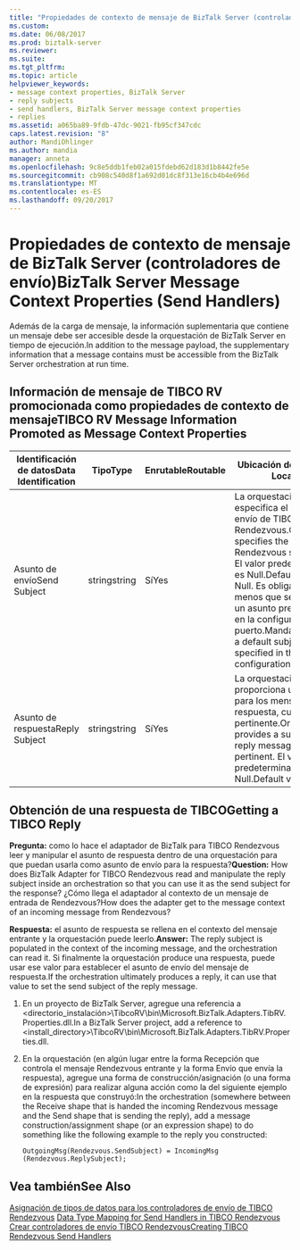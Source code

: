```yaml
---
title: "Propiedades de contexto de mensaje de BizTalk Server (controladores de envío) | Documentos de Microsoft"
ms.custom: 
ms.date: 06/08/2017
ms.prod: biztalk-server
ms.reviewer: 
ms.suite: 
ms.tgt_pltfrm: 
ms.topic: article
helpviewer_keywords:
- message context properties, BizTalk Server
- reply subjects
- send handlers, BizTalk Server message context properties
- replies
ms.assetid: a065ba89-9fdb-47dc-9021-fb95cf347cdc
caps.latest.revision: "8"
author: MandiOhlinger
ms.author: mandia
manager: anneta
ms.openlocfilehash: 9c8e5ddb1feb02a015fdebd62d183d1b8442fe5e
ms.sourcegitcommit: cb908c540d8f1a692d01dc8f313e16cb4b4e696d
ms.translationtype: MT
ms.contentlocale: es-ES
ms.lasthandoff: 09/20/2017
---
```

# <a name="biztalk-server-message-context-properties-send-handlers"></a><span data-ttu-id="4e6f4-102">Propiedades de contexto de mensaje de BizTalk Server (controladores de envío)</span><span class="sxs-lookup"><span data-stu-id="4e6f4-102">BizTalk Server Message Context Properties (Send Handlers)</span></span>
<span data-ttu-id="4e6f4-103">Además de la carga de mensaje, la información suplementaria que contiene un mensaje debe ser accesible desde la orquestación de BizTalk Server en tiempo de ejecución.</span><span class="sxs-lookup"><span data-stu-id="4e6f4-103">In addition to the message payload, the supplementary information that a message contains must be accessible from the BizTalk Server orchestration at run time.</span></span>  
  
## <a name="tibco-rv-message-information-promoted-as-message-context-properties"></a><span data-ttu-id="4e6f4-104">Información de mensaje de TIBCO RV promocionada como propiedades de contexto de mensaje</span><span class="sxs-lookup"><span data-stu-id="4e6f4-104">TIBCO RV Message Information Promoted as Message Context Properties</span></span>  
  
|<span data-ttu-id="4e6f4-105">Identificación de datos</span><span class="sxs-lookup"><span data-stu-id="4e6f4-105">Data Identification</span></span>|<span data-ttu-id="4e6f4-106">Tipo</span><span class="sxs-lookup"><span data-stu-id="4e6f4-106">Type</span></span>|<span data-ttu-id="4e6f4-107">Enrutable</span><span class="sxs-lookup"><span data-stu-id="4e6f4-107">Routable</span></span>|<span data-ttu-id="4e6f4-108">Ubicación de envío</span><span class="sxs-lookup"><span data-stu-id="4e6f4-108">Send Location</span></span>|  
|-------------------------|----------|--------------|-------------------|  
|<span data-ttu-id="4e6f4-109">Asunto de envío</span><span class="sxs-lookup"><span data-stu-id="4e6f4-109">Send Subject</span></span>|<span data-ttu-id="4e6f4-110">string</span><span class="sxs-lookup"><span data-stu-id="4e6f4-110">string</span></span>|<span data-ttu-id="4e6f4-111">Sí</span><span class="sxs-lookup"><span data-stu-id="4e6f4-111">Yes</span></span>|<span data-ttu-id="4e6f4-112">La orquestación especifica el asunto de envío de TIBCO Rendezvous.</span><span class="sxs-lookup"><span data-stu-id="4e6f4-112">Orchestration specifies the TIBCO Rendezvous send subject.</span></span> <span data-ttu-id="4e6f4-113">El valor predeterminado es Null.</span><span class="sxs-lookup"><span data-stu-id="4e6f4-113">Default value is Null.</span></span> <span data-ttu-id="4e6f4-114">Es obligatorio a menos que se especifique un asunto predeterminado en la configuración del puerto.</span><span class="sxs-lookup"><span data-stu-id="4e6f4-114">Mandatory unless a default subject is specified in the port configuration.</span></span>|  
|<span data-ttu-id="4e6f4-115">Asunto de respuesta</span><span class="sxs-lookup"><span data-stu-id="4e6f4-115">Reply Subject</span></span>|<span data-ttu-id="4e6f4-116">string</span><span class="sxs-lookup"><span data-stu-id="4e6f4-116">string</span></span>|<span data-ttu-id="4e6f4-117">Sí</span><span class="sxs-lookup"><span data-stu-id="4e6f4-117">Yes</span></span>|<span data-ttu-id="4e6f4-118">La orquestación proporciona un asunto para los mensajes de respuesta, cuando es pertinente.</span><span class="sxs-lookup"><span data-stu-id="4e6f4-118">Orchestration provides a subject for reply messages, when pertinent.</span></span> <span data-ttu-id="4e6f4-119">El valor predeterminado es Null.</span><span class="sxs-lookup"><span data-stu-id="4e6f4-119">Default value is Null.</span></span>|  
  
## <a name="getting-a-tibco-reply"></a><span data-ttu-id="4e6f4-120">Obtención de una respuesta de TIBCO</span><span class="sxs-lookup"><span data-stu-id="4e6f4-120">Getting a TIBCO Reply</span></span>  
 <span data-ttu-id="4e6f4-121">**Pregunta:** como lo hace el adaptador de BizTalk para TIBCO Rendezvous leer y manipular el asunto de respuesta dentro de una orquestación para que puedan usarla como asunto de envío para la respuesta?</span><span class="sxs-lookup"><span data-stu-id="4e6f4-121">**Question:** How does BizTalk Adapter for TIBCO Rendezvous read and manipulate the reply subject inside an orchestration so that you can use it as the send subject for the response?</span></span> <span data-ttu-id="4e6f4-122">¿Cómo llega el adaptador al contexto de un mensaje de entrada de Rendezvous?</span><span class="sxs-lookup"><span data-stu-id="4e6f4-122">How does the adapter get to the message context of an incoming message from Rendezvous?</span></span>  
  
 <span data-ttu-id="4e6f4-123">**Respuesta:** el asunto de respuesta se rellena en el contexto del mensaje entrante y la orquestación puede leerlo.</span><span class="sxs-lookup"><span data-stu-id="4e6f4-123">**Answer:** The reply subject is populated in the context of the incoming message, and the orchestration can read it.</span></span> <span data-ttu-id="4e6f4-124">Si finalmente la orquestación produce una respuesta, puede usar ese valor para establecer el asunto de envío del mensaje de respuesta.</span><span class="sxs-lookup"><span data-stu-id="4e6f4-124">If the orchestration ultimately produces a reply, it can use that value to set the send subject of the reply message.</span></span>  
  
1.  <span data-ttu-id="4e6f4-125">En un proyecto de BizTalk Server, agregue una referencia a <directorio_instalación>\TibcoRV\bin\Microsoft.BizTalk.Adapters.TibRV.Properties.dll.</span><span class="sxs-lookup"><span data-stu-id="4e6f4-125">In a BizTalk Server project, add a reference to <install_directory>\TibcoRV\bin\Microsoft.BizTalk.Adapters.TibRV.Properties.dll.</span></span>  
  
2.  <span data-ttu-id="4e6f4-126">En la orquestación (en algún lugar entre la forma Recepción que controla el mensaje Rendezvous entrante y la forma Envío que envía la respuesta), agregue una forma de construcción/asignación (o una forma de expresión) para realizar alguna acción como la del siguiente ejemplo en la respuesta que construyó:</span><span class="sxs-lookup"><span data-stu-id="4e6f4-126">In the orchestration (somewhere between the Receive shape that is handed the incoming Rendezvous message and the Send shape that is sending the reply), add a message construction/assignment shape (or an expression shape) to do something like the following example to the reply you constructed:</span></span>  
  
    ```  
    OutgoingMsg(Rendezvous.SendSubject) = IncomingMsg  
    (Rendezvous.ReplySubject);  
    ```  
  
## <a name="see-also"></a><span data-ttu-id="4e6f4-127">Vea también</span><span class="sxs-lookup"><span data-stu-id="4e6f4-127">See Also</span></span>  
 <span data-ttu-id="4e6f4-128">[Asignación de tipos de datos para los controladores de envío de TIBCO Rendezvous](../core/data-type-mapping-for-send-handlers-in-tibco-rendezvous.md) </span><span class="sxs-lookup"><span data-stu-id="4e6f4-128">[Data Type Mapping for Send Handlers in TIBCO Rendezvous](../core/data-type-mapping-for-send-handlers-in-tibco-rendezvous.md) </span></span>  
 [<span data-ttu-id="4e6f4-129">Crear controladores de envío TIBCO Rendezvous</span><span class="sxs-lookup"><span data-stu-id="4e6f4-129">Creating TIBCO Rendezvous Send Handlers</span></span>](../core/creating-tibco-rendezvous-send-handlers.md)
